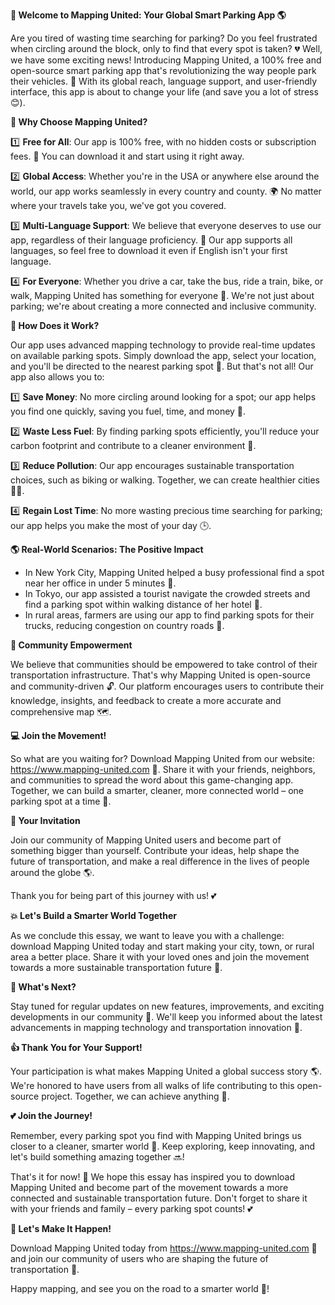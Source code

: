 **🚀 Welcome to Mapping United: Your Global Smart Parking App 🌎**

Are you tired of wasting time searching for parking? Do you feel frustrated when circling around the block, only to find that every spot is taken? 💔 Well, we have some exciting news! Introducing Mapping United, a 100% free and open-source smart parking app that's revolutionizing the way people park their vehicles. 🚗 With its global reach, language support, and user-friendly interface, this app is about to change your life (and save you a lot of stress 😊).

**🌟 Why Choose Mapping United?**

1️⃣ **Free for All**: Our app is 100% free, with no hidden costs or subscription fees. 🤑 You can download it and start using it right away.

2️⃣ **Global Access**: Whether you're in the USA or anywhere else around the world, our app works seamlessly in every country and county. 🌍 No matter where your travels take you, we've got you covered.

3️⃣ **Multi-Language Support**: We believe that everyone deserves to use our app, regardless of their language proficiency. 💬 Our app supports all languages, so feel free to download it even if English isn't your first language.

4️⃣ **For Everyone**: Whether you drive a car, take the bus, ride a train, bike, or walk, Mapping United has something for everyone 🌟. We're not just about parking; we're about creating a more connected and inclusive community.

**🚗 How Does it Work?**

Our app uses advanced mapping technology to provide real-time updates on available parking spots. Simply download the app, select your location, and you'll be directed to the nearest parking spot 📍. But that's not all! Our app also allows you to:

1️⃣ **Save Money**: No more circling around looking for a spot; our app helps you find one quickly, saving you fuel, time, and money 💸.

2️⃣ **Waste Less Fuel**: By finding parking spots efficiently, you'll reduce your carbon footprint and contribute to a cleaner environment 🌿.

3️⃣ **Reduce Pollution**: Our app encourages sustainable transportation choices, such as biking or walking. Together, we can create healthier cities 🚴‍♂️.

4️⃣ **Regain Lost Time**: No more wasting precious time searching for parking; our app helps you make the most of your day 🕒.

**🌎 Real-World Scenarios: The Positive Impact**

* In New York City, Mapping United helped a busy professional find a spot near her office in under 5 minutes 🏢.
* In Tokyo, our app assisted a tourist navigate the crowded streets and find a parking spot within walking distance of her hotel 🗼️.
* In rural areas, farmers are using our app to find parking spots for their trucks, reducing congestion on country roads 🚜.

**🤝 Community Empowerment**

We believe that communities should be empowered to take control of their transportation infrastructure. That's why Mapping United is open-source and community-driven 🔓. Our platform encourages users to contribute their knowledge, insights, and feedback to create a more accurate and comprehensive map 🗺️.

**💻 Join the Movement!**

So what are you waiting for? Download Mapping United from our website: https://www.mapping-united.com 🎉. Share it with your friends, neighbors, and communities to spread the word about this game-changing app. Together, we can build a smarter, cleaner, more connected world – one parking spot at a time 🌟.

**🤝 Your Invitation**

Join our community of Mapping United users and become part of something bigger than yourself. Contribute your ideas, help shape the future of transportation, and make a real difference in the lives of people around the globe 🌎.

Thank you for being part of this journey with us! 💕

**💥 Let's Build a Smarter World Together**

As we conclude this essay, we want to leave you with a challenge: download Mapping United today and start making your city, town, or rural area a better place. Share it with your loved ones and join the movement towards a more sustainable transportation future 🌟.

**💬 What's Next?**

Stay tuned for regular updates on new features, improvements, and exciting developments in our community 🔧. We'll keep you informed about the latest advancements in mapping technology and transportation innovation 🚀.

**👍 Thank You for Your Support!**

Your participation is what makes Mapping United a global success story 🌎. We're honored to have users from all walks of life contributing to this open-source project. Together, we can achieve anything 💪.

**💕 Join the Journey!**

Remember, every parking spot you find with Mapping United brings us closer to a cleaner, smarter world 🌟. Keep exploring, keep innovating, and let's build something amazing together 🔜!

That's it for now! 🙏 We hope this essay has inspired you to download Mapping United and become part of the movement towards a more connected and sustainable transportation future. Don't forget to share it with your friends and family – every parking spot counts! 💕

**🌟 Let's Make It Happen!**

Download Mapping United today from https://www.mapping-united.com 🎉 and join our community of users who are shaping the future of transportation 🚀.

Happy mapping, and see you on the road to a smarter world 🚗!
